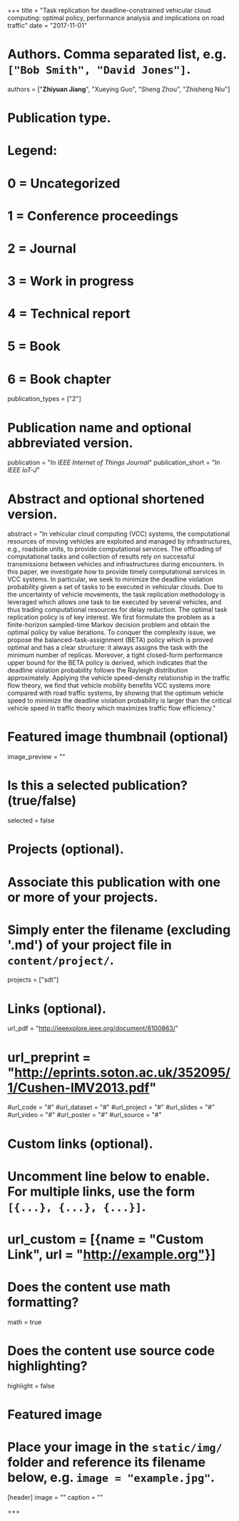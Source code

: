 +++
title = "Task replication for deadline-constrained vehicular cloud computing: optimal policy, performance analysis and implications on road traffic"
date = "2017-11-01"

# Authors. Comma separated list, e.g. `["Bob Smith", "David Jones"]`.
authors = ["**Zhiyuan Jiang**", "Xueying Guo", "Sheng Zhou", "Zhisheng Niu"]

# Publication type.
# Legend:
# 0 = Uncategorized
# 1 = Conference proceedings
# 2 = Journal
# 3 = Work in progress
# 4 = Technical report
# 5 = Book
# 6 = Book chapter
publication_types = ["2"]

# Publication name and optional abbreviated version.
publication = "In *IEEE Internet of Things Journal*"
publication_short = "In *IEEE IoT-J*"

# Abstract and optional shortened version.
abstract = "In vehicular cloud computing (VCC) systems, the computational resources of moving vehicles are exploited and managed by infrastructures, e.g., roadside units, to provide computational services. The offloading of computational tasks and collection of results rely on successful transmissions between vehicles and infrastructures during encounters. In this paper, we investigate how to provide timely computational services in VCC systems. In particular, we seek to minimize the deadline violation probability given a set of tasks to be executed in vehicular clouds. Due to the uncertainty of vehicle movements, the task replication methodology is leveraged which allows one task to be executed by several vehicles, and thus trading computational resources for delay reduction. The optimal task replication policy is of key interest. We first formulate the problem as a finite-horizon sampled-time Markov decision problem and obtain the optimal policy by value iterations. To conquer the complexity issue, we propose the balanced-task-assignment (BETA) policy which is proved optimal and has a clear structure: it always assigns the task with the minimum number of replicas. Moreover, a tight closed-form performance upper bound for the BETA policy is derived, which indicates that the deadline violation probability follows the Rayleigh distribution approximately. Applying the vehicle speed-density relationship in the traffic flow theory, we find that vehicle mobility benefits VCC systems more compared with road traffic systems, by showing that the optimum vehicle speed to minimize the deadline violation probability is larger than the critical vehicle speed in traffic theory which maximizes traffic flow efficiency."

# Featured image thumbnail (optional)
image_preview = ""

# Is this a selected publication? (true/false)
selected = false

# Projects (optional).
#   Associate this publication with one or more of your projects.
#   Simply enter the filename (excluding '.md') of your project file in `content/project/`.
projects = ["sdt"]

# Links (optional).
url_pdf = "http://ieeexplore.ieee.org/document/8100863/"
# url_preprint = "http://eprints.soton.ac.uk/352095/1/Cushen-IMV2013.pdf"
#url_code = "#"
#url_dataset = "#"
#url_project = "#"
#url_slides = "#"
#url_video = "#"
#url_poster = "#"
#url_source = "#"

# Custom links (optional).
#   Uncomment line below to enable. For multiple links, use the form `[{...}, {...}, {...}]`.
# url_custom = [{name = "Custom Link", url = "http://example.org"}]

# Does the content use math formatting?
math = true

# Does the content use source code highlighting?
highlight = false

# Featured image
# Place your image in the `static/img/` folder and reference its filename below, e.g. `image = "example.jpg"`.
[header]
image = ""
caption = ""

+++

